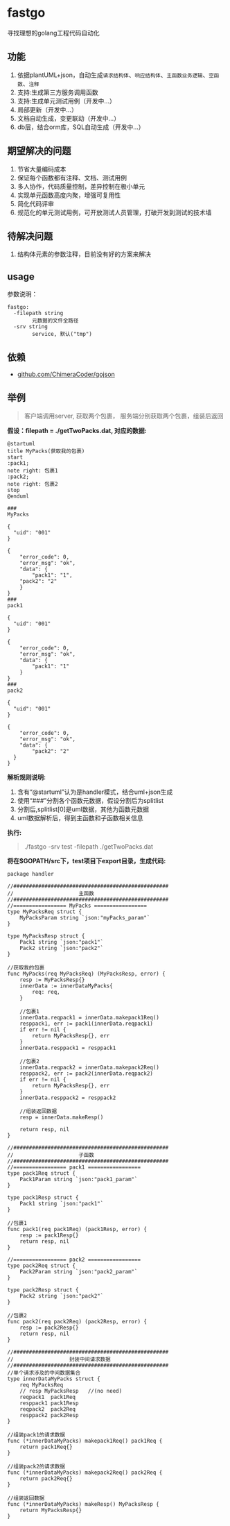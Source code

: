 # fastgo
寻找理想的golang工程代码自动化

## 功能
1. 依据plantUML+json，自动生成`请求结构体`、`响应结构体`、`主函数业务逻辑`、`空函数`、`注释`
2. 支持:生成第三方服务调用函数
3. 支持:生成单元测试用例（开发中...）
4. 局部更新（开发中...）
5. 文档自动生成，变更联动（开发中...）
6. db层，结合orm库，SQL自动生成（开发中...）

## 期望解决的问题
1. 节省大量编码成本
2. 保证每个函数都有注释、文档、测试用例
3. 多人协作，代码质量控制，差异控制在极小单元
4. 实现单元函数高度内聚，增强可复用性
4. 简化代码评审
5. 规范化的单元测试用例，可开放测试人员管理，打破开发到测试的技术墙

## 待解决问题
1. 结构体元素的参数注释，目前没有好的方案来解决

## usage
参数说明：
```
fastgo:
  -filepath string
        元数据的文件全路径
  -srv string
        service, 默认("tmp")
```

## 依赖
* [github.com/ChimeraCoder/gojson](http://github.com/ChimeraCoder/gojson)

## 举例
>客户端调用server, 获取两个包裹， 服务端分别获取两个包裹，组装后返回

**假设：filepath = ./getTwoPacks.dat, 对应的数据:**
```
@startuml
title MyPacks(获取我的包裹)
start
:pack1;
note right: 包裹1
:pack2;
note right: 包裹2
stop
@enduml

###
MyPacks

{
  "uid": "001"
}

{
	"error_code": 0,
	"error_msg": "ok",
	"data": {
		"pack1": "1",
  	"pack2": "2"
	}
}
###
pack1

{
  "uid": "001"
}

{
	"error_code": 0,
	"error_msg": "ok",
	"data": {
		"pack1": "1"
	}
}
###
pack2

{
  "uid": "001"
}

{
	"error_code": 0,
	"error_msg": "ok",
	"data": {
		"pack2": "2"
  }
}
```

**解析规则说明:**
1. 含有“@startuml”认为是handler模式，结合uml+json生成
2. 使用“###”分割各个函数元数据，假设分割后为splitlist
3. 分割后,splitlist[0]是uml数据，其他为函数元数据
4. uml数据解析后，得到主函数和子函数相关信息

**执行:**
>./fastgo -srv test -filepath ./getTwoPacks.dat

**将在$GOPATH/src下，test项目下export目录，生成代码:**
```golang
package handler

//##################################################
//                     主函数
//##################################################
//================= MyPacks =================
type MyPacksReq struct {
	MyPacksParam string `json:"myPacks_param"`
}

type MyPacksResp struct {
	Pack1 string `json:"pack1"`
	Pack2 string `json:"pack2"`
}

//获取我的包裹
func MyPacks(req MyPacksReq) (MyPacksResp, error) {
	resp := MyPacksResp{}
	innerData := innerDataMyPacks{
		req: req,
	}

	//包裹1
	innerData.reqpack1 = innerData.makepack1Req()
	resppack1, err := pack1(innerData.reqpack1)
	if err != nil {
		return MyPacksResp{}, err
	}
	innerData.resppack1 = resppack1

	//包裹2
	innerData.reqpack2 = innerData.makepack2Req()
	resppack2, err := pack2(innerData.reqpack2)
	if err != nil {
		return MyPacksResp{}, err
	}
	innerData.resppack2 = resppack2

	//组装返回数据
	resp = innerData.makeResp()

	return resp, nil
}

//##################################################
//                     子函数
//##################################################
//================= pack1 =================
type pack1Req struct {
	Pack1Param string `json:"pack1_param"`
}

type pack1Resp struct {
	Pack1 string `json:"pack1"`
}

//包裹1
func pack1(req pack1Req) (pack1Resp, error) {
	resp := pack1Resp{}
	return resp, nil
}

//================= pack2 =================
type pack2Req struct {
	Pack2Param string `json:"pack2_param"`
}

type pack2Resp struct {
	Pack2 string `json:"pack2"`
}

//包裹2
func pack2(req pack2Req) (pack2Resp, error) {
	resp := pack2Resp{}
	return resp, nil
}

//##################################################
//                  封装中间请求数据
//##################################################
//单个请求涉及的中间数据集合
type innerDataMyPacks struct {
	req MyPacksReq
	// resp MyPacksResp   //(no need)
	reqpack1  pack1Req
	resppack1 pack1Resp
	reqpack2  pack2Req
	resppack2 pack2Resp
}

//组装pack1的请求数据
func (*innerDataMyPacks) makepack1Req() pack1Req {
	return pack1Req{}
}

//组装pack2的请求数据
func (*innerDataMyPacks) makepack2Req() pack2Req {
	return pack2Req{}
}

//组装返回数据
func (*innerDataMyPacks) makeResp() MyPacksResp {
	return MyPacksResp{}
}
```
